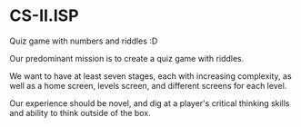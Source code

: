 # CS-II.ISP

Quiz game with numbers and riddles :D

Our predominant mission is to create a quiz game with riddles.

We want to have at least seven stages, each with increasing complexity, as well as a home screen, levels screen, and different screens for each level.

Our experience should be novel, and dig at a player's critical thinking skills and ability to think outside of the box.

